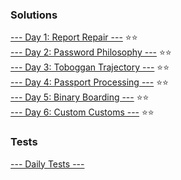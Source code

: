 ### Solutions
[--- Day 1: Report Repair ---](https://github.com/cyberclectic/AoC2020/tree/main/AoC2020.playground/Pages/Challenges.xcplaygroundpage/Sources/Day1) ⭐️⭐️\
[--- Day 2: Password Philosophy ---](https://github.com/cyberclectic/AoC2020/tree/main/AoC2020.playground/Pages/Challenges.xcplaygroundpage/Sources/Day2) ⭐️⭐️\
[--- Day 3: Toboggan Trajectory ---](https://github.com/cyberclectic/AoC2020/tree/main/AoC2020.playground/Pages/Challenges.xcplaygroundpage/Sources/Day3) ⭐️⭐️\
[--- Day 4: Passport Processing ---](https://github.com/cyberclectic/AoC2020/tree/main/AoC2020.playground/Pages/Challenges.xcplaygroundpage/Sources/Day4) ⭐️⭐️\
[--- Day 5: Binary Boarding ---](https://github.com/cyberclectic/AoC2020/tree/main/AoC2020.playground/Pages/Challenges.xcplaygroundpage/Sources/Day5) ⭐️⭐️\
[--- Day 6: Custom Customs ---](https://github.com/cyberclectic/AoC2020/tree/main/AoC2020.playground/Pages/Challenges.xcplaygroundpage/Sources/Day6) ⭐️⭐️


### Tests
[--- Daily Tests ---](https://github.com/cyberclectic/AoC2020/blob/main/AoC2020.playground/Pages/Tests.xcplaygroundpage/Contents.swift) 